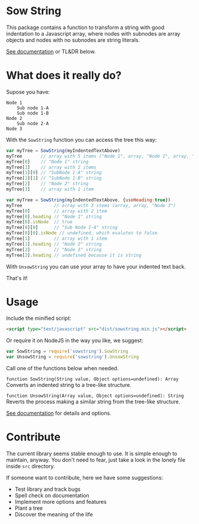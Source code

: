 # Sow String

This package contains a function to transform a string with good indentation to a Javascript array, where nodes with subnodes are array objects and nodes with no subnodes are string literals.

[See documentation](https://ezaca.github.io/sowstring/docs/) or TL&DR below.

# What does it really do?

Supose you have:
```
Node 1
    Sub node 1-A
    Sub node 1-B
Node 2
    Sub node 2-A
Node 3
```

With the `SowString` function you can access the tree this way:
```js
var myTree = SowString(myIndentedTextAbove)
myTree       // array with 5 items ("Node 1", array, "Node 2", array, "Node 3")
myTree[0]    // "Node 1" string
myTree[1]    // array with 2 items
myTree[1][0] // "SubNode 1-A" string
myTree[1][1] // "SubNode 1-B" string
myTree[2]    // "Node 2" string
myTree[3]    // array with 1 item

var myTree = SowString(myIndentedTextAbove, {useHeading:true})
myTree            // array with 3 items (array, array, "Node 3")
myTree[0]         // array with 2 item
myTree[0].heading // "Node 1" string
myTree[0].isNode  // true
myTree[0][0]      // "Sub Node 1-A" string
myTree[0][0].isNode // undefined, which evalutes to false
myTree[1]         // array with 1 item
myTree[1].heading // "Node 2" string
myTree[2]         // "Node 3" string
myTree[2].heading // undefined because it is string
```

With `UnsowString` you can use your array to have your indented text back.

That's it!

# Usage

Include the minified script:

```html
<script type="text/javascript" src="dist/sowstring.min.js"></script>
```

Or require it on NodeJS in the way you like, we suggest:

```js
var SowString = require('sowstring').SowString
var UnsowString = require('sowstring').UnsowString
```

Call one of the functions below when needed.

`function SowString(String value, Object options=undefined): Array`
Converts an indented string to a tree-like structure.

`function UnsowString(Array value, Object options=undefined): String`
Reverts the process making a similar string from the tree-like structure.

[See documentation](https://ezaca.github.io/sowstring/docs/) for details and options.

# Contribute

The current library seems stable enough to use. It is simple enough to maintain, anyway. You don't need to fear, just take a look in the lonely file inside `src` directory.

If someone want to contribute, here we have some suggestions:

- Test library and track bugs
- Spell check on documentation
- Implement more options and features
- Plant a tree
- Discover the meaning of the life
